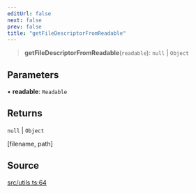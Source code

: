```yaml
---
editUrl: false
next: false
prev: false
title: "getFileDescriptorFromReadable"
---
```


> **getFileDescriptorFromReadable**(`readable`): `null` \| `Object`

## Parameters

• **readable**: `Readable`

## Returns

`null` \| `Object`

[filename, path]

## Source

[src/utils.ts:64](https://github.com/eddienubes/sagetest/blob/6cbc2b7/src/utils.ts#L64)
